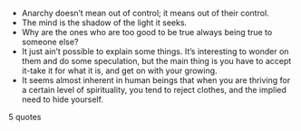  - Anarchy doesn’t mean out of control; it means out of their control.
 - The mind is the shadow of the light it seeks.
 - Why are the ones who are too good to be true always being true to someone else?
 - It just ain’t possible to explain some things. It’s interesting to wonder on them and do some speculation, but the main thing is you have to accept it-take it for what it is, and get on with your growing.
 - It seems almost inherent in human beings that when you are thriving for a certain level of spirituality, you tend to reject clothes, and the implied need to hide yourself.

5 quotes
